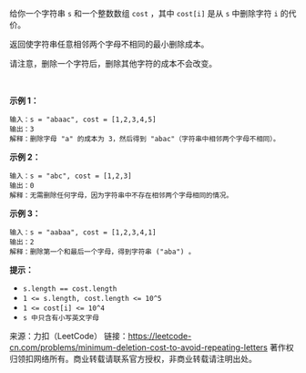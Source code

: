 给你一个字符串 ```s``` 和一个整数数组 ```cost``` ，其中 ```cost[i]``` 是从 ```s``` 中删除字符 ```i``` 的代价。

返回使字符串任意相邻两个字母不相同的最小删除成本。

请注意，删除一个字符后，删除其他字符的成本不会改变。

 

**示例 1：**
```
输入：s = "abaac", cost = [1,2,3,4,5]
输出：3
解释：删除字母 "a" 的成本为 3，然后得到 "abac"（字符串中相邻两个字母不相同）。
```
**示例 2：**
```
输入：s = "abc", cost = [1,2,3]
输出：0
解释：无需删除任何字母，因为字符串中不存在相邻两个字母相同的情况。
```
**示例 3：**
```
输入：s = "aabaa", cost = [1,2,3,4,1]
输出：2
解释：删除第一个和最后一个字母，得到字符串 ("aba") 。
```

**提示：**

* ```s.length == cost.length```
* ```1 <= s.length, cost.length <= 10^5```
* ```1 <= cost[i] <= 10^4```
* ```s 中只含有小写英文字母```

来源：力扣（LeetCode）
链接：https://leetcode-cn.com/problems/minimum-deletion-cost-to-avoid-repeating-letters
著作权归领扣网络所有。商业转载请联系官方授权，非商业转载请注明出处。

